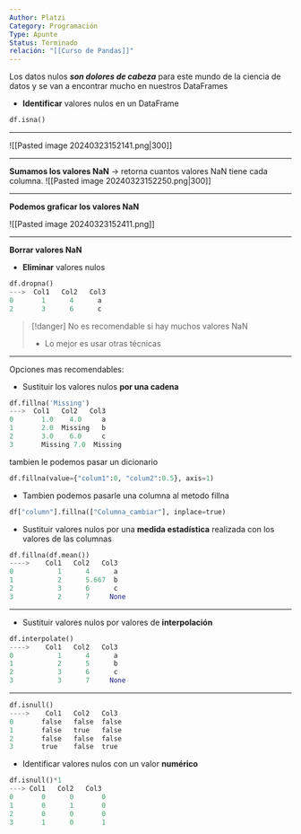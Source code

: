 ```yaml
---
Author: Platzi
Category: Programación
Type: Apunte
Status: Terminado
relación: "[[Curso de Pandas]]"
---
```

Los datos nulos **_son dolores de cabeza_** para este mundo de la ciencia de datos y se van a encontrar mucho en nuestros DataFrames

- **Identificar** valores nulos en un DataFrame
```python
df.isna()
```
---
![[Pasted image 20240323152141.png|300]]

---
**Sumamos los valores NaN** -> retorna cuantos valores NaN tiene cada columna.
![[Pasted image 20240323152250.png|300]]
 
 ---
**Podemos graficar los valores NaN**

![[Pasted image 20240323152411.png]]

---
**Borrar valores NaN**

- **Eliminar** valores nulos

```python
df.dropna()
--->  Col1   Col2   Col3
0       1      4      a
2       3      6      c
```

>[!danger] No es recomendable si hay muchos valores NaN
>- Lo mejor es usar otras técnicas


--- 
Opciones mas recomendables:
- Sustituir los valores nulos **por una cadena**

```python
df.fillna('Missing')
--->  Col1   Col2   Col3
0       1.0    4.0     a
1       2.0  Missing   b
2       3.0    6.0     c
3       Missing 7.0  Missing		
```

tambien le podemos pasar un dicionario

```python
df.fillna(value={"colum1":0, "colum2":0.5}, axis=1)
```

- Tambien podemos pasarle una columna al metodo fillna

```python
df["column"].fillna(["Columna_cambiar"], inplace=true)
```

- Sustituir valores nulos por una **medida estadística** realizada con los valores de las columnas

```python
df.fillna(df.mean())
---->    Col1   Col2   Col3
0           1      4      a
1           2      5.667  b
2           3      6      c
3           2      7     None
```

---
- Sustituir valores nulos por valores de **interpolación**

```python
df.interpolate()
---->    Col1   Col2   Col3
0           1      4      a
1           2      5      b
2           3      6      c
3           3      7     None	  
```


---


```python
df.isnull()
---->    Col1   Col2   Col3
0       false   false  false
1       false   true   false
2       false   false  false
3       true    false  true
```

- Identificar valores nulos con un valor **numérico**

```python
df.isnull()*1
---> Col1   Col2   Col3
0       0      0       0
1       0      1       0
2       0      0       0
3       1      0       1
```

